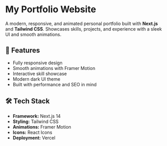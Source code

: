 # My Portfolio Website

A modern, responsive, and animated personal portfolio built with **Next.js** and **Tailwind CSS**.
Showcases skills, projects, and experience with a sleek UI and smooth animations.

## 🚀 Features

* Fully responsive design
* Smooth animations with Framer Motion
* Interactive skill showcase
* Modern dark UI theme
* Built with performance and SEO in mind

## 🛠 Tech Stack

* **Framework:** Next.js 14
* **Styling:** Tailwind CSS
* **Animations:** Framer Motion
* **Icons:** React Icons
* **Deployment:** Vercel
